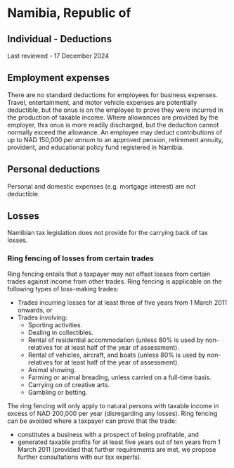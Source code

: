 # Namibia, Republic of
## Individual - Deductions
Last reviewed - 17 December 2024
## Employment expenses
There are no standard deductions for employees for business expenses. Travel, entertainment, and motor vehicle expenses are potentially deductible, but the onus is on the employee to prove they were incurred in the production of taxable income. Where allowances are provided by the employer, this onus is more readily discharged, but the deduction cannot normally exceed the allowance.
An employee may deduct contributions of up to NAD 150,000 _per annum_ to an approved pension, retirement annuity, provident, and educational policy fund registered in Namibia.
## Personal deductions
Personal and domestic expenses (e.g. mortgage interest) are not deductible.
## Losses
Namibian tax legislation does not provide for the carrying back of tax losses.
### Ring fencing of losses from certain trades
Ring fencing entails that a taxpayer may not offset losses from certain trades against income from other trades.
Ring fencing is applicable on the following types of loss-making trades:
  * Trades incurring losses for at least three of five years from 1 March 2011 onwards, or
  * Trades involving: 
    * Sporting activities.
    * Dealing in collectibles.
    * Rental of residential accommodation (unless 80% is used by non-relatives for at least half of the year of assessment).
    * Rental of vehicles, aircraft, and boats (unless 80% is used by non-relatives for at least half of the year of assessment).
    * Animal showing.
    * Farming or animal breading, unless carried on a full-time basis.
    * Carrying on of creative arts.
    * Gambling or betting.


The ring fencing will only apply to natural persons with taxable income in excess of NAD 200,000 per year (disregarding any losses).
Ring fencing can be avoided where a taxpayer can prove that the trade:
  * constitutes a business with a prospect of being profitable, and
  * generated taxable profits for at least five years out of ten years from 1 March 2011 (provided that further requirements are met, we propose further consultations with our tax experts).


